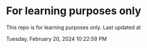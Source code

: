 # For learning purposes only
This repo is for learning purposes only.
Last updated at

Tuesday, February 20, 2024 10:22:59 PM

